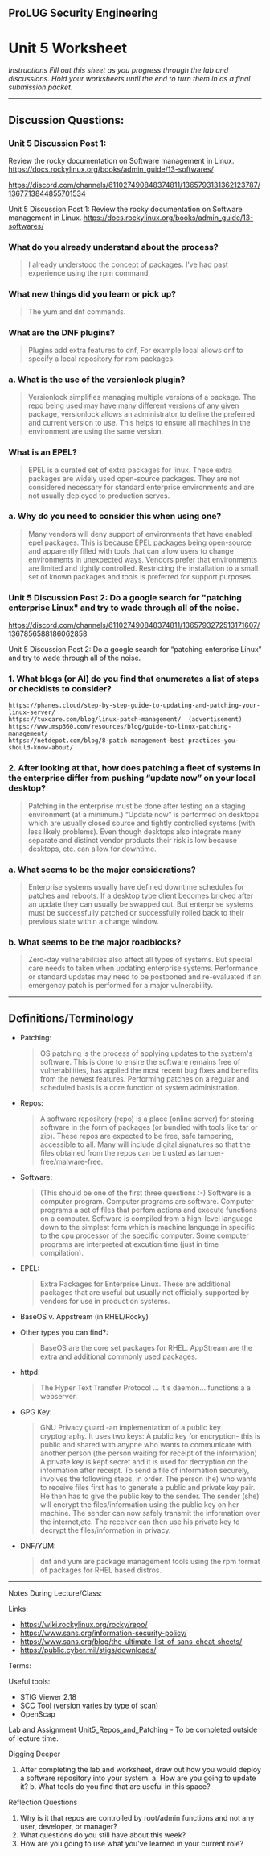 ## ProLUG Security Engineering
# Unit 5 Worksheet

*Instructions*
*Fill out this sheet as you progress through the lab and discussions. Hold your worksheets until the end to turn them in as a final submission packet.*

---

## Discussion Questions:

### Unit 5 Discussion Post 1: 
Review the rocky documentation on Software management in Linux. https://docs.rockylinux.org/books/admin_guide/13-softwares/


https://discord.com/channels/611027490848374811/1365793131362123787/1367713844855701534

Unit 5 Discussion Post 1: 
Review the rocky documentation on Software management in Linux. https://docs.rockylinux.org/books/admin_guide/13-softwares/

### What do you already understand about the process?

> I already understood the concept of packages. I’ve had past experience using the rpm command.

### What new things did you learn or pick up?

> The yum and dnf commands.

### What are the DNF plugins?

> Plugins add extra features to dnf,  For example local allows dnf to specify a local repository for rpm packages.

### a.    What is the use of the versionlock plugin?

> Versionlock simplifies managing multiple versions of a package.  The repo being used may have many different versions of any given package,  versionlock allows an administrator to define the preferred and current version to use.  This helps to ensure all machines in the environment are using the same version.

### What is an EPEL? 

> EPEL is a curated set of extra packages for linux.  These extra packages are widely used open-source packages.  They are not considered necessary for standard enterprise environments and are not usually deployed to production serves.

### a.    Why do you need to consider this when using one?

> Many vendors will deny support of environments that have enabled epel packages.  This is because EPEL packages being open-source and apparently filled with tools that can allow users to change environments in unexpected ways.  Vendors prefer that environments are limited and tightly controlled.   Restricting the installation to a small set of known packages and tools is preferred for support purposes.


### Unit 5 Discussion Post 2: Do a google search for "patching enterprise Linux" and try to wade through all of the noise.


https://discord.com/channels/611027490848374811/1365793272513171607/1367856588186062858

Unit 5 Discussion Post 2: Do a google search for “patching enterprise Linux” and try to wade through all of  the noise.

### 1.    What blogs (or AI) do you find that enumerates a list of steps or checklists to consider?

```
https://phanes.cloud/step-by-step-guide-to-updating-and-patching-your-linux-server/
https://tuxcare.com/blog/linux-patch-management/  (advertisement)
https://www.msp360.com/resources/blog/guide-to-linux-patching-management/
https://netdepot.com/blog/8-patch-management-best-practices-you-should-know-about/

```

### 2.    After looking at that, how does patching a fleet of systems in the enterprise differ from pushing “update now” on your local desktop?


> Patching in the enterprise must be done after testing on a staging environment (at a minimum.) “Update now” is performed on desktops which are usually closed source and tightly controlled systems (with less likely problems).  Even though desktops also integrate many separate and distinct vendor products their risk is low because desktops, etc. can allow for downtime.


### a.    What seems to be the major considerations?


> Enterprise systems usually have defined downtime schedules for patches and reboots.  If a desktop type client becomes bricked after an update they can usually be swapped out.  But enterprise systems must be successfully patched or successfully rolled back to their previous state within a change window.


### b.    What seems to be the major roadblocks?


> Zero-day vulnerabilities also affect all types of systems.  But special care needs to taken when updating enterprise systems.  Performance or standard updates may need to be postponed and re-evaluated if an emergency patch is performed for a major vulnerability.



---

## Definitions/Terminology
- Patching:

    >OS patching is the process of applying updates to the systtem's software.  This is done to ensire the software remains free of vulnerabilities, has applied the most recent bug fixes and benefits from the newest features.  Performing patches on a regular and scheduled basis is a core function of system administration.

- Repos:

    > A software repository (repo) is a place (online server) for storing software in the form of packages (or bundled with tools like tar or zip).  These repos are expected to be free, safe tampering, accessible to all.  Many will include digital signatures so that the files obtained from the repos can be trusted as tamper-free/malware-free.

- Software:

    > (This should be one of the first three questions :-)  Software is a computer program.  Computer programs are software. Computer programs a set of files that perfom actions and execute functions on a computer.  Software is compiled from a high-level language down to the simplest form which is machine language in specific to the cpu processor of the specific computer. Some computer programs are interpreted at excution time (just in time compilation).

- EPEL:

    > Extra Packages for Enterprise Linux.  These are additional packages that are useful but usually not officially supported by vendors for use in production systems.

- BaseOS v. Appstream (in RHEL/Rocky)
- Other types you can find?:
    > BaseOS are the core set packages for RHEL.  AppStream are the extra and additional commonly used packages.


- httpd:

    > The Hyper Text Transfer Protocol ... it's daemon... functions a a webserver.

- GPG Key:

    > GNU Privacy guard -an implementation of a public key cryptography.
    > It uses two keys:
    > A public key for encryption-  this is public and shared with anypne who wants to communicate with another person (the person waiting for receipt of the information)
    > A private key is kept secret and it is used for decryption on the information after receipt.
    > To send a file of information securely, involves the following steps, in order.
    > The person (he) who wants to receive files first has to generate a public and private key pair.
    > He then has to give the public key to the sender.
    > The sender (she) will encrypt the files/information using the public key on her machine.
    > The sender can now safely transmit the information over the internet,etc.
    > The receiver can then use his private key to decrypt the files/information in privacy.

- DNF/YUM:

    > dnf and yum are package management tools using the rpm format of packages for RHEL based distros.



---


Notes During Lecture/Class:

Links:
- https://wiki.rockylinux.org/rocky/repo/
- https://www.sans.org/information-security-policy/
- https://www.sans.org/blog/the-ultimate-list-of-sans-cheat-sheets/
- https://public.cyber.mil/stigs/downloads/

Terms:

Useful tools:
- STIG Viewer 2.18
- SCC Tool (version varies by type of scan)
- OpenScap

Lab and Assignment
Unit5_Repos_and_Patching - To be completed outside of lecture time.


Digging Deeper
1. After completing the lab and worksheet, draw out how you would deploy a software repository into your system.
    a. How are you going to update it?
    b. What tools do you find that are useful in this space?

Reflection Questions
1. Why is it that repos are controlled by root/admin functions and not any user, developer, or manager?
2. What questions do you still have about this week?
3. How are you going to use what you've learned in your current role?

